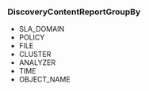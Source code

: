 ### DiscoveryContentReportGroupBy
- SLA_DOMAIN
- POLICY
- FILE
- CLUSTER
- ANALYZER
- TIME
- OBJECT_NAME
